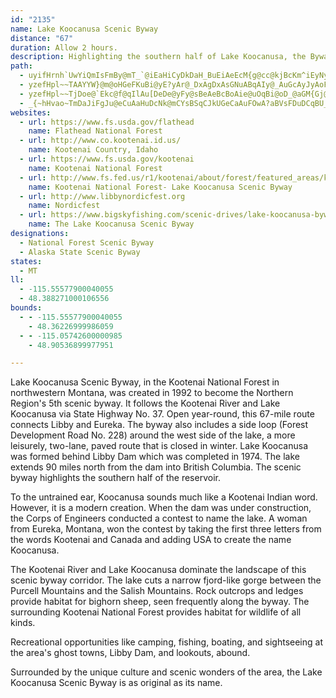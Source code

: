 ```yaml
---
id: "2135"
name: Lake Koocanusa Scenic Byway
distance: "67"
duration: Allow 2 hours.
description: Highlighting the southern half of Lake Koocanusa, the Byway connects the towns of Libby and Eureka along U.S. 37.
path:
  - uyifHrnh`UwYiQmIsFmBy@mT_`@iEaHiCyDkDaH_BuEiAeEcM{g@cc@kjBcKm^iEyNyBaJaEya@_A_F_AyDwCqIgBqHoGuf@YyEyBci@C}Bh@cQE{C_BsWYaGCyCRwCrAaK~BoZ^kCpAcFlAsCxKsPnAsAtImHnBoBf[sTpEmChBuAdC_BfDsAvD_AdC[xm@ZlJWvFs@~PsErCiAxA}@vBaBzLsKjPwL`]iYfC{B`CiDnCgG|GsSl@}BZ{AXeBjCiTdBmLhFgXb@}C`@mFlBm^b@yFp@aEjB_HrFuMxBaGrAsErAaGtCeQfSetAl@mG`@}KFgBCiE]eO_@eGaAiIgD{Om@yDe@sFy@qOy@eIcAwFuAeGcK}^wAoHWsBqAkg@WsC]aCaCgNMmHLmCjD_XhAyK^{E
  - yzefHpl~~TAAYYW}@m@oHGeFKuBi@yE?yAr@_DxAgDxAsGNuABqAIy@_AuGcAyJyAoFcD_BaIgC_M_FmHeDaGcFeAi@eBJiF|Aa@Nc@j@YKOa@cG~BoB`AwDfC}BpBaKxSgD|HsCfEcAl@{Al@}C^uJVgCOkC{@eBmAkEeE_RcPqA}@a@M{@EkEJcASyA}@u@}@m@oAeAmD}@{Ae@WgFSoAs@eAaAmBqA}@MeE~@eA@{@GqDqAa@?c@Py@?mCm@uDSgFu@wFM_Dj@aDrAo@Do@Wc@g@c@aBUkA_@q@kAOm@Xm@r@yBzCk@^s@LcAO_QmHcAKsB@sD~@mADiCs@o@s@o@sAe@_BOyACqBTiGAa@S}@Sa@uByC_@]sAi@i@e@cBcCu@a@q@PkCrB}CdAcBFoAY_Aq@cBaBOEs@@cFbBgD`@y@\eAx@y@`As@fAyDxIy@lAuA^gAS_@Sy@eAgAaEuAsBy@s@sIwEyAgAu@gA}@}BgAoE]m@q@]aBD_D\sCh@mFpCcFxAaDlAoAxAmCfBkCp@wAj@_GhE{EfBiBjB}A~C{@hCy@bFOnETdHIlAY`As@~@o@Vq@@m@SYYYk@_@oAsAaIe@eB[q@k@g@kAcAyGaCaCe@sAAcDZqJlBuMpEsA^wHfAuCdA{C`BoDlDwApBcHlLgAzAm@l@wAv@k@LwBDm@Ku@S_B{Ao@w@gAeCe@iEe@_J]aCqBaGkAwBuLePcD_EiCsDgD_EiBeBuCyBuLqHaIkGkHsG{@{@gA{A_FeKsOgJyBgAcDeAmHmB}Aq@s@g@sCqCoEsCwDgAcHoAwQ@gJ^iQDoQgBaACeCR_A\qAl@eGrEmA^mDXcDjAyE|E_AHgBKwGgC}CeDy@sAaBaEeDaHcFmLk@qBaB{KO{A{@iF_EgNqA}DcBaEiAaC}BkDq@uAw@aCcAaHkAgSy@gHcA{GUcAy@oBiAmAo@_@eOmB_IwBgDmAoBQcHXoFIoCqA_C_CmBkCkBiEgAmAu@k@}A]yECaDr@mDnA_CpAoDrDi@xAc@nBQhCGtFFrDPlCCfCYrCiA~D{ClI{BbJkJdj@e@lAe@l@c@^e@LsAHuAq@a@Ew@gCsC{Nq@{DOkCBmBh@sDf@gB|@qBr@uCh@_DNwAN{D@aBK_Ei@eFyA}Eu@sBgCgEqBwDWy@]gBK_AEeCN{LAuAWqFo@cEgEgOwDaQU{BI{Do@sIoAyLc@qGEwCBaB|@cWP{Bn@sDbAqCzAyCv@{BH_ACs@S_AWq@m@s@_Ag@{FeCsGyBy@{@Se@Ec@HaEIuAMu@g@mAY_@wCmBsE{EcB_B[w@My@K}FMeAUm@o@s@_@QiAG{Kn@yA?}AUuAo@{HqFyEqDwB_CoAgB_@y@Ik@C_AL_A`@uAf@m@XO|GyAh@g@Xe@Jm@Hk@Ay@WaAi@s@iAk@kCy@}@E}@FcObDaRzAiCbAaCb@iGr@gIJeKpAiR~CqGrCmEfCeA~@mCrCy@fAe@fAcApE]x@gC~Aq@t@Uj@YxA[jCS^_@TyAd@]V_DtFm@fAWhAWtE_@lAiA~@oAr@c@~@Uf@ObA[fFg@x@cCnBs@~AeA`DYjAI~@UtFO|@g@t@{A~@o@n@s@fAKXmAfFmCjEiE|IcAxAiCpBuLbIgAlA{@~A_B`CmUbYcAbB_ArBc@lBy@tNWzCWdAsArCcAz@eA\wVJiAH}@VqB`AmFrF_K`MwGdGgG|I_CrC}BjBsGdCwA~@gGnFiErG_A~@q@XmAFq@PiAr@iBrBcB~C}Tzg@oApDk@zBwAnJu@xAc@Pq@LuEu@_BIa@Hw@`@_A~@qK|TaDrLeAfCa@~AQ`BKlBS~@e@lAo@dAq@pBU~BOnCkAzF]dGWlAyArEOlAClCJfB?~A]jA_@`@_Bd@kArAaDfKy@fDOdA?xAO|Ag@`Aq@z@eA~C{C~Jy@rByA~BoJ~Lq@pAYx@IrDq@xAWXYDkDEuA~@mFrGoB`DcBxDeAzAwUlP_ElBsAd@wG`BiDf@kCGwHu@cEBk`@xKo@^wAjB_@fAY~AGtBCxH_@xCY`Ai@dAwApAu@`@sBD_@GaNsJsCeAiAUcBImDVsCz@_PfK}BjAi@RyALyAOuAw@mAgAsAyBk@}BgDwSu@gCiAsB}CeC{FaD_Ay@y@_BmD{Hy@yAyAsAoAs@oLqAyBGaO^eKSwBl@qAKc@SeAkAi@[mEcA}AM_NV_AEiB]s@Yu@k@yBsCu@iBc@_CYeAc@_AsB{CiDyBgCwAyAIgH`@iAL_DlA}@Ju@EmCy@iAMo@W}AaAaK{H{Ae@uIEuLrBoAPm@Ew@SgEsCwDcAmEoBgLsAsDYaACwJb@cAIiLj@mKv@yB@sDa@mHFkNdEgB`AcBxAy@lAm@rA_B|EaJvP{BnJS\mEbHyAdBgFpCsAnAi@x@u@dBw@xByFdUc@pE_BhVm@nFu@zDcAdC_DrDqE`Ee@dBs@xEeAtEmAxDoB~Eg@l@{@`@u@GgAm@Uq@S_ClBcKb@uJx@kG~BwLlBeH^mCJ{DeA}Z?kETuDfGwr@HqDI{Du@yIwBcMmAyF{@aHAeFPuG_@{HUkBm@_CwD}FeB}AaFiDsE}DuNoMmM{KgDsBaCe@iCAo@RsAr@{FpF_DrBmBf@uB?gALeBv@sAlAiBfCaCjCsItKi@x@yAfCi@vAq@bAkGvHmBlBeAx@gGrDyC`C}A`BuFxH}A~AkBjAgIlDcBl@oD^gBCeD{@aC{AoCkCgDsBuJ}AcImCsAA}DX{ASqB}@uAuAa@s@oD_KmA_CWa@sBkAiTaEaCY{HWoASkPsDuIS{CXqE?sAU_Bk@sA}@cBgBe@g@o@qAcAsCo@sCw@{GiA{Ck@w@sAkAmA[eEg@g@Oy@g@_D{EuKuQwBaDu@k@gFwBoDgB}B_B}B{Dk@kAaF{OiBqHs@eBk@y@mCqBmEgAyAy@y@eAi@[y@Ww@?y@PeBrBuAz@y@Hm@UU[c@gAIm@Bk@xAmEXsHDsDGgBc@mBsBmD_LsNsA{ByDgLsCaGyAsD_@sBS_JKu@Qc@uAeBuAsCYgAw@uF_@gBdHoRnNe_@dAeC
  - yzefHpl~~TjDoe@`Ekc@f@qIlAu[DeDe@yFy@sBeAeBcBoAie@uOqBi@oD_@aGM{Gj@s_@~HwA@iAMmDkBi@m@eBqCkMkU}AyBi@m@y@e@mC}@wCJkCr@cC~@yCp@aDRcAG_C_@sBy@cD_BuNgG}Bm@mFq@cFK}DD}c@jEoDQsAa@cE}BkDoDoDqFmKaJ{D}EiEkGuKaMyEuGgEgHcAaAs@k@q@]gCu@aGs@eBq@sAw@yAoA}AkBmAyBaBgEqDmK_AoBcBeCcCyEk@gBY{Ai@}FIoBk@gDgBsDuAsAo@c@gBYcAFmAVkAl@}DxE}B`C}JjI_AnAcAhBaD|H_BdCoArAmBlAmDbBuAZ}Aj@iCdBwF`GcEtDmAx@oC~AgCdAoCf@qEFuAMsDkA{JgGuH{FyDyDm\ga@{HgKcC_EcDwHgB_F_AmBgCqDwBgBwC{AiBqAuKiGcBkAiBmBqEeGyCuH_ByHi@uG_A}Uq@aEe@eB_AqBiC}Dmb@em@uC{B}Aw@iCa@gCE}@JoCf@eBx@mA`AmC~Dq@vAi@`BwDtNeAxCmBxC}AnBoC|BqAx@kC~@aEXwCIk\oD_Hg@kZmD}E]kCe@wAy@sBsByBsEmD}Ps@mCo@}AcAiAkAcAg@SuB[_BHaBh@uAtA}@|Ae@rAi@nBuBzM}AlIcAvCcBfCcCdAsBIoASoAm@gGaF{BwBaBcCyNaWiEaGkFgGoDoFmEwHyAyAgBeA_Ci@yBeAcEyAyMaGcCc@cDNsD?aBUq@]cC}CsDoIiAqDgCqKyCqIYyAUuBIgCN_MScEc@kD_Gq]eAoJqFe}@o@sIsBiPgDcTu@mDy@eD}A_D_A_By@gAy@u@eBqAwAs@wD]_BAiAJsBl@_DdB}AxAoMxQuDdEgBdAo@FsBG}Aq@_AaAeBsCsCaHgAqAeAy@mIaFwBkBqGwGyEeEoBqAaGgCiGgEwBq@y@GkIK}CJqCj@oHbDaCv@wJ~AqHl@iTdAwDf@uAVoHlCqMnFmCn@oC@yBYaFSeBLgV~EeEf@yIr@iCd@w@R}@j@aBxAe@l@wDdHkBhEaApA}A`AuA^oA?mAMiAq@{AuAmAgCmFmP}@mBoAyA{A_AgAS_B?gAR_Af@iAdAcBdCg@rAm@jDOrBMfH[jGwBxRUfDI~Da@vLg@vQiAdNo@zEk@tDuAjGiGdU{Jfi@y@hCu@fBsArBqHbIgF`JcE~FaL|K}HdEcBrAmQlUwHfFkAhAoPxT_EzCmJ`DcC~A{LbTyClHyAjCkIpMoBlD}CdEkArAsJ|HcF~G_Q`XyChF_`@p}@cDzIwYhaAsB|FsBdEsC`H{@~CqE|R}ApDyLnLsFjKu@jA}G~EkLzGgI`HiAr@w@P_AD}BWyC{@cHyCwA_@iRaCkQyEgBScEWwXfFaL^sBQ_MmCeQcEmDiAuBGeNfAcUs@qDa@uCmAmBkAiCyBeCyCcIoLyBgCy@q@y@YyAWyOg@qOSgIm@oj@eGiDUwHCeHSeJKkHd@sBY{\oLcDYwCKcIRcJDaPr@q@JeJnEcB^aDB_DWmBa@u@q@i@s@s@{AiAwD_BsDyAuA{@e@gDk@mBm@wAw@{@u@iCeD{FuFyEeEoBmAoDe@}A_@aAe@_Ay@}FuImUuT}F{F}HoIwD_G}CoG}AmBkCqAwA?wALu@VcCtAoA|Aa@x@gA`DmB`K_BxEsBtDsDjDcDtBcLpFeBf@cBLqBE_JiA}BHoFdBwBjAmCdBeFfFkCtD{KzP}EnEiDvBoB~@{@TkCXmBGiD{@yEsCmRgNqDeA{LAmDT_D~@iN~G}Aj@aANsCKy@S}BgBgC_DoCoCcEsCiEmB_IwAyBsAoC_DaE{GiGmMaTg`@yD{F}EmFcBeC{JcSaJoOuCuE}AcAgGsBiB_B}@uA_CyFuDcPqAsEgC_HkHuPe@aAoAmA}GqDi@g@}BmD
  - _{~hHvao~TmDaJiFgJu@eCuAaHuDcNk@mCYsBSqCJkUGeCaAuFOwA?aBVsFDuDCqBU_BYcBiG{O]wAcBgJc@uAeAwAeAaAqAe@mAGuADyA`@_BlAaA~AoDfJiBfDoBjBmAl@aIx@mDDeC_@gDkAqQsIoIuC{DK_EoBgHqF}DcD}EcGaJeSqJaXeLgZ}AgDoDyFqHuGyDqB{ImCgHgD}RaP}HyH}EwF_B_Fy@kEkD}KiD_IcQy^kAaByAwAsBeAaLgBiCmAmA_A_D_EaBgDoCgEmAkAiBu@{JmBoC_AcEqByBsAqO{LuBsBsBkCiCmEiB{D}@gCoGuWqFeVqEaMmIcSsBsJs@mF_@{Bk@kB}C{Fs@yCc@sCEaAHsCJsBpFiVxFs]jDyLbBsHd@oDXsLXoEVqBfBmG~D}L|ByHv@sCZkBLaBBeAGiBiAyNCmCBkApAoKJoD?eCK_Bg@mCo@_BgGuLs@kCKaAYyEC{CNwYO}Da@cEm@sCy@yCcAsBsFuHgEqE}e@ii@eBwC}BmGo@cD_AqHYaG?cKJw`@Lc}AC{BHmHEyHTosACi[
websites:
  - url: https://www.fs.usda.gov/flathead
    name: Flathead National Forest
  - url: http://www.co.kootenai.id.us/
    name: Kootenai Country, Idaho
  - url: https://www.fs.usda.gov/kootenai
    name: Kootenai National Forest
  - url: http://www.fs.fed.us/r1/kootenai/about/forest/featured_areas/koocanusa_byway.shtml
    name: Kootenai National Forest- Lake Koocanusa Scenic Byway
  - url: http://www.libbynordicfest.org
    name: Nordicfest
  - url: https://www.bigskyfishing.com/scenic-drives/lake-koocanusa-byway.php
    name: The Lake Koocanusa Scenic Byway
designations:
  - National Forest Scenic Byway
  - Alaska State Scenic Byway
states:
  - MT
ll:
  - -115.55577900040055
  - 48.388271000106556
bounds:
  - - -115.55577900040055
    - 48.36226999986059
  - - -115.05742600000985
    - 48.90536899977951

---
```


Lake Koocanusa Scenic Byway, in the Kootenai National Forest in northwestern Montana, was created in 1992 to become the Northern Region's 5th scenic byway.  It follows the Kootenai River and Lake Koocanusa via State Highway No. 37.  Open year-round, this 67-mile route connects Libby and Eureka.  The byway also includes a side loop (Forest Development Road No. 228) around the west side of the lake, a more leisurely, two-lane, paved route that is closed in winter. Lake Koocanusa was formed behind Libby Dam which was completed in 1974.  The lake extends 90 miles north from the dam into British Columbia.  The scenic byway highlights the southern half of the reservoir.

To the untrained ear, Koocanusa sounds much like a Kootenai Indian word.  However, it is a modern creation.  When the dam was under construction, the Corps of Engineers conducted a contest to name the lake.  A woman from Eureka, Montana, won the contest by taking the first three letters from the words Kootenai and Canada and adding USA to create the name Koocanusa.

The Kootenai River and Lake Koocanusa dominate the landscape of this scenic byway corridor.  The lake cuts a narrow fjord-like gorge between the Purcell Mountains and the Salish Mountains.  Rock outcrops and ledges provide habitat for bighorn sheep, seen frequently along the byway.  The surrounding Kootenai National Forest provides habitat for wildlife of all kinds.

Recreational opportunities like camping, fishing, boating, and sightseeing at the area's ghost towns, Libby Dam, and lookouts, abound.

Surrounded by the unique culture and scenic wonders of the area, the Lake Koocanusa Scenic Byway is as original as its name.

